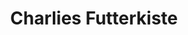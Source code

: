 ---
title: "Charlies Futterkiste"
url: /oschersleben/charlies-futterkiste/
shop: Landwirtschaftlich
---